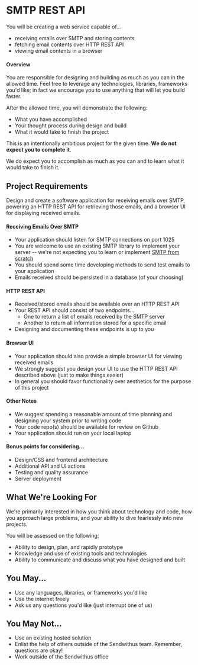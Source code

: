 SMTP REST API
=============

You will be creating a web service capable of...

* receiving emails over SMTP and storing contents
* fetching email contents over HTTP REST API
* viewing email contents in a browser

#### Overview

You are responsible for designing and building as much as you can in the allowed time.
Feel free to leverage any technologies, libraries, frameworks you'd like;
in fact we encourage you to use anything that will let you build faster.

After the allowed time, you will demonstrate the following:

* What you have accomplished
* Your thought process during design and build
* What it would take to finish the project

This is an intentionally ambitious project for the given time. __We do not expect you to complete it__.

We do expect you to accomplish as much as you can and to learn what it would take to finish it.


Project Requirements
--------------------

Design and create a software application for receiving emails over SMTP, powering an HTTP REST API for retrieving those emails, and a browser UI for displaying received emails.

#### Receiving Emails Over SMTP

* Your application should listen for SMTP connections on port 1025
* You are welcome to use an existing SMTP library to implement your server -- we're not expecting you to learn or implement [SMTP from scratch](https://en.wikipedia.org/wiki/Simple_Mail_Transfer_Protocol#SMTP_transport_example)
* You should spend some time developing methods to send test emails to your application
* Emails received should be persisted in a database (of your choosing)

#### HTTP REST API

* Received/stored emails should be available over an HTTP REST API
* Your REST API should consist of two endpoints...
  * One to return a list of emails received by the SMTP server
  * Another to return all information stored for a specific email
* Designing and documenting these endpoints is up to you

#### Browser UI

* Your application should also provide a simple browser UI for viewing received emails
* We strongly suggest you design your UI to use the HTTP REST API described above (just to make things easier)
* In general you should favor functionality over aesthetics for the purpose of this project

#### Other Notes

* We suggest spending a reasonable amount of time planning and designing your system prior to writing code
* Your code repo(s) should be available for review on Github
* Your application should run on your local laptop

#### Bonus points for considering...

* Design/CSS and frontend architecture
* Additional API and UI actions
* Testing and quality assurance
* Server deployment

What We're Looking For
----------------------

We're primarily interested in how you think about technology and code, how you approach
large problems, and your ability to dive fearlessly into new projects.

You will be assessed on the following:

* Ability to design, plan, and rapidly prototype
* Knowledge and use of existing tools and technologies
* Ability to communicate and discuss what you have designed and built


You May...
----------
* Use any languages, libraries, or frameworks you'd like
* Use the internet freely
* Ask us any questions you'd like (just interrupt one of us)


You May Not...
--------------
* Use an existing hosted solution
* Enlist the help of others outside of the Sendwithus team. Remember, questions are okay!
* Work outside of the Sendwithus office
